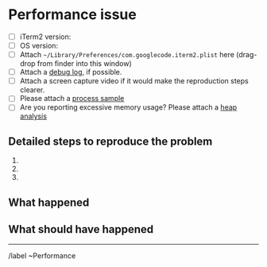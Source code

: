 # Performance issue

<!-- Thanks for filing an issue! Please answer the questions below so I can help you. -->

- [ ] iTerm2 version:
- [ ] OS version:
- [ ] Attach `~/Library/Preferences/com.googlecode.iterm2.plist` here (drag-drop from finder into this window)
- [ ] Attach a [debug log](https://iterm2.com/debuglog), if possible.
- [ ] Attach a screen capture video if it would make the reproduction steps clearer.
- [ ] Please attach a [process sample](https://gitlab.com/gnachman/iterm2/-/wikis/HowToSample)
- [ ] Are you reporting excessive memory usage? Please attach a [heap analysis](https://gitlab.com/gnachman/iterm2/wikis/heapshot)

<!-- PLEASE ATTACH YOUR PLIST FILE FOR BUG REPORTS!
Seriously! I'll probably ask you for it if you don’t. -->

## Detailed steps to reproduce the problem

1.
2.
3.

## What happened

## What should have happened

---
<!-- Here be automations. -->
/label ~Performance
